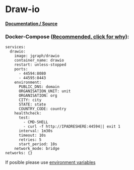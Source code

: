 # Draw-io

#### [Documentation / Source](https://github.com/jgraph/docker-drawio)

### Docker-Compose ([Recommended, click for why](https://docs.docker.com/compose/intro/features-uses/)):

```
services:
  drawio:
    image: jgraph/drawio
    container_name: drawio
    restart: unless-stopped
    ports:
      - 44594:8080
      - 44595:8443
    environment:
      PUBLIC_DNS: domain
      ORGANISATION_UNIT: unit
      ORGANISATION: org
      CITY: city
      STATE: state
      COUNTRY_CODE: country
    healthcheck:
      test:
        - CMD-SHELL
        - curl -f http://IPADRESHERE:44594|| exit 1
      interval: 1m30s
      timeout: 10s
      retries: 5
      start_period: 10s
    network_mode: bridge
networks: {}
```

If posible please use [environment variables](https://docs.docker.com/compose/environment-variables/set-environment-variables/)